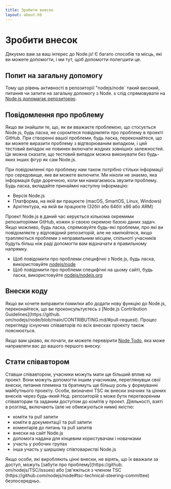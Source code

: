 ```yaml
---
title: Зробити внесок
layout: about.hb
---
```


# Зробити внесок

Дякуємо вам за ваш інтерес до Node.js! Є багато способів та місць, які ви можете допомогти, і ми тут, щоб допомогти полегшити це.

## Попит на загальну допомогу

Тому що рівень активності в репозиторії "nodejs/node\` такий високий, питання чи запити на загальну допомогу з Node. s слід спрямовувати на [Node.js допомагає репозиторію](https://github.com/nodejs/help/issues).

## Повідомлення про проблему

Якщо ви знайшли те, що, як ви вважаєте проблемою, що стосується Node.js, будь ласка, не соромтеся повідомляти про проблему в проекті GitHub. При створенні вашої проблеми, будь ласка, переконайтеся, що ви можете виразити проблему з відтворюваним випадком, і цей тестовий випадок не повинен включати жодних зовнішніх залежностей. Це можна сказати, що тестовий випадок можна виконувати без будь-яких інших фігур як сам Node.js.

При повідомленні про проблему нам також потрібно стільки інформації про середовище, яке ви можете включити. Ми ніколи не знаємо, яка інформація буде доречною, коли ми намагаємось звузити проблему. Будь ласка, вкладайте принаймні наступну інформацію:

- Версія Node.js
- Платформа, на якій ви працюєте (macOS, SmartOS, Linux, Windows)
- Архітектура, на якій ви працюєте (32біт або 64біт x86 або ARM)

Проект Node.js в даний час керується кількома окремими репозиторіями GitHub, кожен зі своєю окремою базою даних задач. Якщо можливо, будь ласка, спрямовуйте будь-які проблеми, про які ви повідомляєте у відповідний репозиторій, але не хвилюйтеся, якщо трапляються проблеми з неправильним місцем, спільноті учасників будуть більш ніж раді допомогти вам відзначати в правильному напрямку.

- Щоб повідомити про проблеми специфічні з Node.js, будь ласка, використовуйте [nodejs/node](https://github.com/nodejs/node)
- Щоб повідомити про проблеми специфічні на цьому сайті, будь ласка, використовуйте [nodejs/nodejs.org](https://github.com/nodejs/nodejs.org/issues)

## Внески коду

Якщо ви хочете виправити помилки або додати нову функцію до Node.js, переконайтеся, що ви проконсультуєтесь з [Node.js Contribution Guidelines](https\://github. om/nodejs/node/blob/main/CONTRIBUTING.md/#pull-request). Процес перегляду існуючих співавторів по всіх внесках проекту також пояснюється.

Якщо вам цікаво, як почати, ви можете перевірити [Node Todo](https://www.nodetodo.org/), яка може направляти вас до вашого першого внеску.

## Стати співавтором

Ставши співавтором, учасники можуть мати ще більший вплив на проект. Вони можуть допомогти іншим учасникам, переглянувши свої внески, питання племена та братимуть ще більшу роль у формуванні майбутнього проекту. Особи, визначені TSC як внески значних та цінних внесків через будь-який Нод. репозиторій s може бути перетвореним співавторам та заданим доступом до комітів у проект. Діяльності, взяті в розгляд, включають (але не обмежуються ними) якістю:

- коміти та pull запити
- коміти в документації та pull запити
- коментарів до питань та pull запитів
- внески на сайт Node.js
- допомога надана для кінцевим користувачам і новачками
- участь у робочих групах
- інша участь у ширшому співтоваристві Node.js

Якщо особи, які виробляють цінні внески, не вірять, що їх вважали за доступ, можуть [забути про проблему](https\://github. om/nodejs/TSC/issues) або [зв'яжіться з членом TSC (https\://github.com/nodejs/node#tsc-technical-steering-committee) безпосередньо.
